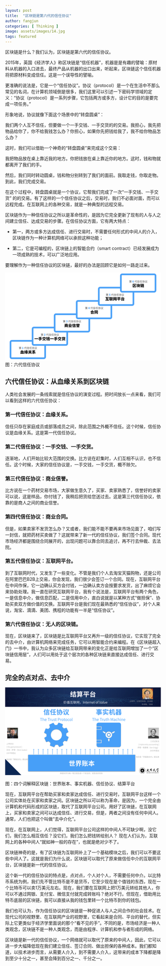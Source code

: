 ```yaml
---
layout: post
title:  "区块链是第六代的信任协议"
author: fangjun
categories: [ Thinking ]
image: assets/images/14.jpg
tags: featured
---
```


区块链是什么？我们认为，区块链是第六代的信任协议。

2015年，英国《经济学人》称区块链是“信任机器”，机器是是有趣的譬喻：原材料从机器的入口进去，最终产品从机器的出口出来，听起来，区块链这个信任机器将把原材料变成信任。这是一个误导性的譬喻。

更准确的说法是，它是一个“信任协议”。协议（protocol）是一个在生活中不那么常见的名词，在计算机领域倒是很多，我们这里可以引述一下密码学领域的定义：“协议（protocol）是一系列步骤，它包括两方或多方，设计它的目的是要完成一项任务。”

形象地说，协议就像下面这个场景中的“转盘圆桌”：

我们两个人互不信任，但要做一个一手交钱、一手交货的的交易。我担心，我先把物品给你了，你不给我钱怎么办？你担心，如果你先把钱给我了，我不给你物品怎么办？

这时，我们可以借助一个神奇的“转盘圆桌”来完成这个交易：

我把物品放在桌上靠近我的地方。你把钱放在桌上靠近你的地方。这时，钱和物就都离开了我们的手。

然后，我们同时转动圆桌，钱和物分别转到了我们的面前。我取走钱，你取走物。到此，我们完成交易。

在这个过程中，转盘圆桌就是一个协议，它帮我们完成了一次“一手交钱、一手交货” 的的交易。有了这样的一个信任协议之后，交易时，我们不必面对面，而可以远程完成。在互联网上的各种交易，就是一种典型的远程交易。

区块链作为一种信任协议之所以是革命性的，是因为它完全更新了现有的人与人之间建立信任、达成交易的步骤。在信任协议方面，它有两大特点：

-	第一，两方或多方达成信任、进行交易时，不需要任何形式的中间人的介入，区块链作为一种计算机网络可以承担这种功能；

-	第二，它是可编程的，区块链上的智能合约（smart contract）已经发展成为一项成熟的技术，可以广泛地应用。

要理解作为一种信任协议的区块链，最好的办法是回顾它是如何一路走过来。

![六代信任协议](/assets/postimages/trust_protocols.png)
图：六代信任协议

## 六代信任协议：从血缘关系到区块链

人类社会发展的一条线索就是信任协议的演变过程。把时间放长一点来看，我们可以看到这样的六代信任协议：

### 第一代信任协议：血缘关系。

信任只存在家庭成员或部落成员之间，除此范围之外概不信任。这个时候，信任协议是血缘关系。这是第一代信任协议。

### 第二代信任协议：一手交钱、一手交货。

逐渐地，人们开始比较大范围的交换。比方说在赶集时，人们互相不认识，也不信任。这个时候，大家的信任协议是，一手交钱，一手交货，概不赊欠。

### 第三代信任协议：商业信誉。

比方说在一个药材交易市场，大家做生意久了，买家、卖家熟悉了，信誉好的卖家可以说，这是样品，你付钱了，我稍后把货给您送过去。这是第三代信任协议，依靠的是商人之间的商业信誉。

### 第四代信任协议：商业合同。

但是，如果卖家不发货怎么办？又或者，我们能不能不要再来市场见面了，咱们写一封信，就把药材买卖做了？这就带来了新一代的信任协议，我们签个合同。现代市场经济都是围绕合同展开的，出现问题可以靠合同去追讨，再不行去仲裁、去法院。

### 第五代信任协议：互联网平台。

到了互联网时代，又发生了一些变化。不管是我们个人去淘宝天猫购物，还是公司在阿里巴巴B2B上交易，你会发现，我们很少会签订一个合同。现在，互联网平台在中间作保，它一边确认买方会付钱，一边确认卖方会按要求发货，出了麻烦它会来协助处理。我一直在研究互联网平台，我有个说法是，互联网平台有两个角色，一是信息中介，做信息匹配，二是信用中介，直白说就是以某种方式“做担保”、协助买卖双方做价值的交换。互联网平台是我们现在最熟悉的“信任协议”，对个人来说，淘宝、滴滴、美团、携程的功能有一半是“信任协议”。

### 第六代信任协议：无人的区块链。

现在，区块链来了，区块链是比互联网平台又再升一级的信任协议，它实现了完全的去中介，由计算机网络来完成任务，它可以用智能合约来编程。在《区块链超入门》一书中，我认为众多区块链给互联网带来的变化正是给互联网增加了一个“区块链信用层”，人们可以用处于这个层次的各种区块链来直接达成信任、进行交易。

## 完全的点对点、去中介

![六代信任协议](/assets/postimages/blockchain_4lines.jpeg)

图：四个词解释区块链：世界账本、事实机器、信任协议、结算平台

现在，互联网平台在帮助买家和卖家达成信任、进行交易时，互联网平台这样一个公司实体处在买家和卖家之间。区块链之所以可以称为革命，是因为，一个完全由计算机和代码形成的区块链，取代了互联网平台公司。用好了区块链，在互联网上，买家和卖家之间可以达成信任、进行交易，但是，两者之间没有任何中间人。通常，人们也把这个叫做“去中介化”。

现在，在互联网上，人们觉得，互联网平台公司这样的中间人不可缺少啊，没它们，我们怎么相互信任？没它们，我们怎么把钱转给别人？ 现在人们认为，互联网上的各种中间人“就如神一般的存在”，也就是绝对少不了。

区块链神奇的是，有了区块链为互联网补上了一个基础模块之后，我们可以不要这些中间人了。这就是我们为什么说，区块链可以取代了原来做信任中介的互联网平台，区块链是新一代的信任协议。

这个新一代的信任协议的特点是，点对点，个人对个人，不需要任何中介。以比特币系统为例，我们先不管比特币是不是货币，它至少现在是个值钱的东西，现在一个比特币可以卖1万美元左右。现在，我们要在互联网上把1万美元转给其他人，你可以不通过网银、支付宝、微信支付就完成转账吗？绝对不行。但现在，借助用比特币底层的区块链，我可以直接从我的钱包里转一个比特币到你的钱包。

我们也可认为，作为信任协议的区块链是一种促进人与人之间合作的社会技术。在现代公司的视野里、在互联网产业的视野里，它看起来是合同、平台的替代，但实际上它更类似于经济学里面说的那个“看不见的手”。不同的是，市场经济是一种人类观念，区块链不是一种人类观念，而是由程序、计算机和参与者形成的网络。

区块链是新一代的信任协议，一个网络就可以取代了原来的中间人，因此，它可以进一步大幅降低现在我们建立信任、签订合同、做出担保的各种成本。我们都知道，以技术进步而言，从需要人介入，到不需要人介入，这带来的成本下降都是降到至少十分之一，甚至会降到百分之一、千分之一。
